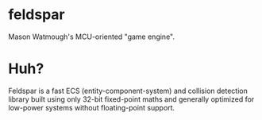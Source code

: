 # feldspar
Mason Watmough's MCU-oriented "game engine".

# Huh?

Feldspar is a fast ECS (entity-component-system) and collision detection library built using only 32-bit fixed-point maths and generally optimized for low-power systems without floating-point support.
